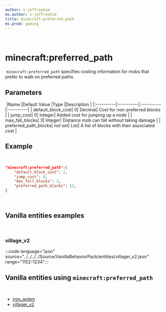```yaml
---
author: v-jeffreykim
ms.author: v-jeffreykim
title: minecraft:preferred_path
ms.prod: gaming
---
```

​
# minecraft:preferred_path
​
`minecraft:preferred_path` specifies costing information for mobs that prefer to walk on preferred paths.
​
## Parameters
​
|Name |Default Value  |Type  |Description  |
|:----------|:----------|:----------|:----------|
| default_block_cost| 0| Decimal| Cost for non-preferred blocks |
| jump_cost| 0| Integer| Added cost for jumping up a node |
| max_fall_blocks| 3| Integer| Distance mob can fall without taking damage |
| preferred_path_blocks| *not set*| List| A list of blocks with their associated cost |
​
## Example
​
```json
"minecraft:preferred_path":{
    "default_block_cost": 2,
    "jump_cost": 0,
    "max_fall_blocks": 3,
    "preferred_path_blocks": [],
}
```
​
## Vanilla entities examples
​
### village_v2

:::code language="json" source="../../../../Source/VanillaBehaviorPack/entities/villager_v2.json" range="1152-1234":::
​
## Vanilla entities using `minecraft:preferred_path`
​
- [iron_golem](../../../../Source/VanillaBehaviorPack_Snippets/entities/iron_golem.md)
- [villager_v2](../../../../Source/VanillaBehaviorPack_Snippets/entities/villager_v2.md)